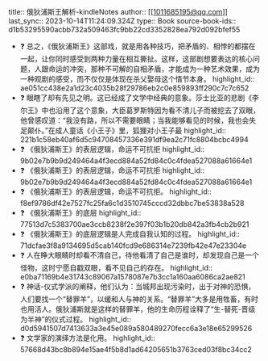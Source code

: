 title:: 俄狄浦斯王解析-kindleNotes
author:: [[1011685195@qq.com]]
last_sync:: 2023-10-14T11:24:09.324Z
type:: Book
source-book-ids:: d1b53295590acbb732a509463fc9bb22cd3352828ea792d092bfef55

- ❓ 总之，《俄狄浦斯王》这部戏，就是用各种技巧，把矛盾的、相悖的都摆在一起，让你同时感受到两种力量在相互撕扯。这样，这部剧想要表达的核心问题，人跟命运的冲突，那种不可解的自相矛盾，才能成为一种艺术效果，成为一种观剧的感受，而不仅仅是体现在杀父娶母这个情节本身。
  highlight_id:: ae051cc438e2a1d23c4035b28f29786eb2c0e859893ff290c7c7c652
- ❓ 眼瞎了却有先见之明。这已经成了文学中经典的意象。莎士比亚的悲剧《李尔王》中也沿用了这个意象，大臣葛罗斯特因为看不清儿子而被挖去了双眼，他曾感叹道：“我没有路，所以不需要眼睛；当我能够看见的时候，我也会失足颠仆。”在成人童话《小王子》里，狐狸对小王子最
  highlight_id:: 221b1c58eb40af6d5c94708457336e391df9ea2c71fc8804bcbc4994
- ❓ 《俄狄浦斯王》的表层逻辑，命运不可抗拒
  highlight_id:: 9b02e7b9b9d249464a4f3ecd884a52fd84c0c4fdea527088a61664e1
- ❓ 《俄狄浦斯王》的表层逻辑，命运不可抗拒
  highlight_id:: 9b02e7b9b9d249464a4f3ecd884a52fd84c0c4fdea527088a61664e1
- ❓ 《俄狄浦斯王》的表层逻辑，命运不可抗拒。
  highlight_id:: f8ef9786df42e7527fc25fa6c1d3510745cccd32dbbc7be53838a528
- ❓ 《俄狄浦斯王》的底层
  highlight_id:: 77513d7c5383700ae3ccb8238f2e397f03b1b20db842a3fb4cb2b921
- ❓ 《俄狄浦斯王》的底层逻辑是人完成自我认知的过程。
  highlight_id:: 71dcfae3f8a9134695d5cab140fcd9e686314e7239fb42e47e23304e
- ❓ 人在睁大眼睛时却看不清自己，待他看清了自己是谁时，却发现自己是一个怪物，这时宁愿自戳双眼，看不见自己的存在。
  highlight_id:: e0ba71169b4e31743c89067a1578087e7b3cc1a160aa6086ca2ae821
- ❓ 神话-仪式学派的阐释，他们认为：当城邦出现污染时，出于对神的恐惧，人们要找一个“替罪羊”，以缓和人与神的关系。“替罪羊”大多是用牲畜，有时也用活人。俄狄浦斯就是这样的替罪羊，他的生命历程诠释了“生-替死-晋级为半神”的仪式过程。
  highlight_id:: d0d5941507d7413633a3e45e089a580489270fecc6a3e18e65299526
- ❓ 文学家的演绎方法是化用。
  highlight_id:: 57668d43bc8b894e15ae4f5b8d1ad64205651b3763ced03f8bc34cc2